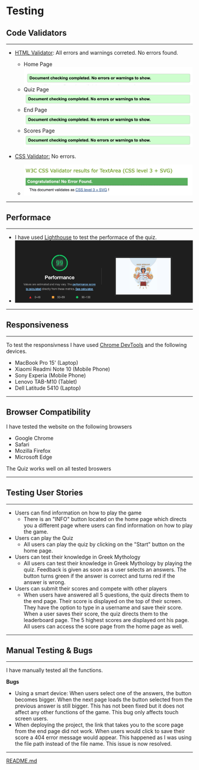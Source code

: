 # **Testing**
## **Code Validators**
---

- [HTML Validator](https://validator.w3.org/): All errors and warnings correted. No errors found.
   - Home Page ![homepage validator](assets/testing/validator/html/index.png)
   - Quiz Page ![quiz validator](assets/testing/validator/html/quiz.png)
   - End Page ![end page validator](assets/testing/validator/html/end.png)
   - Scores Page ![scores page validator](assets/testing/validator/html/scores.png)

- [CSS Validator:](https://jigsaw.w3.org/css-validator/validator) No errors.
   - ![css validator](assets/testing/validator/css/cssvalidator.png)
---
## **Performace**
---
- I have used [Lighthouse](https://developers.google.com/web/tools/lighthouse) to test the performace of the quiz. 
-  ![lighthouse performance](assets/testing/lighthouse/lighthouse.png)
---
## **Responsiveness**
---
To test the responsivness I have used [Chrome DevTools](https://developer.chrome.com/docs/devtools/) and the following devices.
  - MacBook Pro 15' (Laptop)
  - Xiaomi Readmi Note 10 (Mobile Phone)
  - Sony Experia (Mobile Phone)
  - Lenovo TAB-M10 (Tablet)
  - Dell Latitude 5410 (Laptop)
---
## **Browser Compatibility**
I have tested the website on the following browsers 
 - Google Chrome 
 - Safari 
 - Mozilla Firefox
 - Microsoft Edge 
  
The Quiz works well on all tested broswers

---
## **Testing User Stories**
---

- Users can find information on how to play the game
    - There is an "INFO" button located on the home page which directs you a different page where users can find information on how to play the game.
- Users can play the Quiz
   - All users can play the quiz by clicking on the "Start" button on the home page.
- Users can test their knowledge in Greek Mythology
  - All users can test their knowledge in Greek Mythology by playing the quiz. Feedback is given as soon as a user selects an answers. The button turns green if the answer is correct and turns red if the answer is wrong.
- Users can submit their scores and compete with other players
   - When users have answered all 5 questions, the quiz directs them to the end page. Their score is displayed on the top of their screen. They have the option to type in a username and save their score. When a user saves their score, the quiz directs them to the leaderboard page. The 5 highest scores are displayed ont his page. All users can access the score page from the home page as well.
  
---
## **Manual Testing & Bugs**
---
I have manually tested all the functions.
 
**Bugs**
- Using a smart device: When users select one of the answers, the button becomes bigger. When the next page loads the button selected from the previous answer is still bigger. This has not been fixed but it does not affect any other functions of the game. This bug only affects touch screen users.
- When deploying the project, the link that takes you to the score page from the end page did not work. When users would click to save their score a 404 error message would appear. This happened as I was using the file path instead of the file name. This issue is now resolved.

---
[README.md](https://github.com/mariamar95/Greek-Mythology-Quiz/blob/main/README.md)
